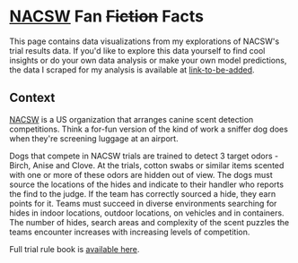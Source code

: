 # [NACSW](https://www.nacsw.net/) Fan ~~Fiction~~ Facts

This page contains data visualizations from my explorations of NACSW's trial results data. If you'd like to explore this data yourself to find cool insights or do your own data analysis or make your own model predictions, the data I scraped for my analysis is available at [link-to-be-added]().  

## Context

[NACSW](https://www.nacsw.net/about-us-0) is a US organization that arranges canine scent detection competitions. Think a for-fun version of the kind of work a sniffer dog does when they're screening luggage at an airport.

Dogs that compete in NACSW trials are trained to detect 3 target odors - Birch, Anise and Clove. At the trials, cotton swabs or similar items scented with one or more of these odors are hidden out of view. The dogs must source the locations of the hides and indicate to their handler who reports the find to the judge. If the team has correctly sourced a hide, they earn points for it. Teams must succeed in diverse environments searching for hides in indoor locations, outdoor locations, on vehicles and in containers. The number of hides, search areas and complexity of the scent puzzles the teams encounter increases with increasing levels of competition. 

Full trial rule book is [available here](https://www.nacsw.net/trial-information/trial-rule-book).

